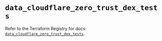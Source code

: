 # `data_cloudflare_zero_trust_dex_tests`

Refer to the Terraform Registry for docs: [`data_cloudflare_zero_trust_dex_tests`](https://registry.terraform.io/providers/cloudflare/cloudflare/5.8.4/docs/data-sources/zero_trust_dex_tests).
